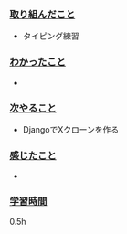 ### <u>取り組んだこと</u>
- タイピング練習

### <u>わかったこと</u>
-

### <u>次やること</u>
- DjangoでXクローンを作る

### <u>感じたこと</u>
-

### <u>学習時間</u>
0.5h
